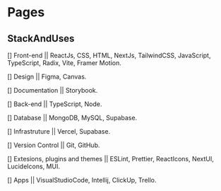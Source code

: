 # Pages

## StackAndUses
 [] Front-end || ReactJs, CSS, HTML, NextJs, TailwindCSS, JavaScript, TypeScript, Radix, Vite, Framer Motion.

 [] Design || Figma, Canvas.

 [] Documentation || Storybook.

 [] Back-end || TypeScript, Node.

 [] Database || MongoDB, MySQL, Supabase.

 [] Infrastruture || Vercel, Supabase.

 [] Version Control || Git, GitHub.

 [] Extesions, plugins and themes || ESLint, Prettier, ReactIcons, NextUI, LucideIcons, MUI.

 [] Apps || VisualStudioCode, Intellij, ClickUp, Trello.